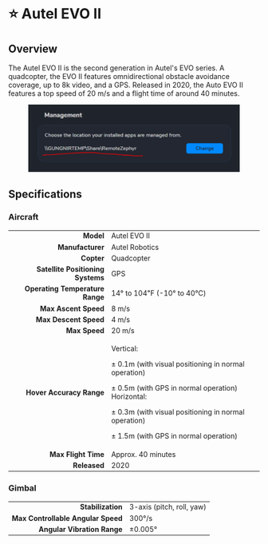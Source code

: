 # ⭐ Autel EVO II

## Overview

The Autel EVO II is the second generation in Autel's EVO series.  A quadcopter, the EVO II features omnidirectional obstacle avoidance coverage, up to 8k video, and a GPS.  Released in 2020, the Auto EVO II features a top speed of 20 m/s and a flight time of around 40 minutes.

<figure><img src="../../.gitbook/assets/image (14) (1) (1).png" alt=""><figcaption></figcaption></figure>

## Specifications

### Aircraft

|                                   |                                                                                                                                                                                                                                                |
| --------------------------------: | ---------------------------------------------------------------------------------------------------------------------------------------------------------------------------------------------------------------------------------------------- |
|                         **Model** | Autel EVO II                                                                                                                                                                                                                                   |
|                  **Manufacturer** | Autel Robotics                                                                                                                                                                                                                                 |
|                        **Copter** | Quadcopter                                                                                                                                                                                                                                     |
| **Satellite Positioning Systems** | GPS                                                                                                                                                                                                                                            |
|   **Operating Temperature Range** | 14° to 104℉ (-10° to 40℃)                                                                                                                                                                                                                      |
|              **Max Ascent Speed** | 8 m/s                                                                                                                                                                                                                                          |
|             **Max Descent Speed** | 4 m/s                                                                                                                                                                                                                                          |
|                     **Max Speed** | 20 m/s                                                                                                                                                                                                                                         |
|          **Hover Accuracy Range** | <p>Vertical: </p><p>± 0.1m (with visual positioning in normal operation) </p><p>± 0.5m (with GPS in normal operation) Horizontal: </p><p>± 0.3m (with visual positioning in normal operation) </p><p>± 1.5m (with GPS in normal operation)</p> |
|               **Max Flight Time** | Approx. 40 minutes                                                                                                                                                                                                                             |
|                      **Released** | 2020                                                                                                                                                                                                                                           |

### Gimbal

|                                    |                           |
| ---------------------------------: | ------------------------- |
|                  **Stabilization** | 3-axis (pitch, roll, yaw) |
| **Max Controllable Angular Speed** | 300°/s                    |
|        **Angular Vibration Range** | ±0.005°                   |
